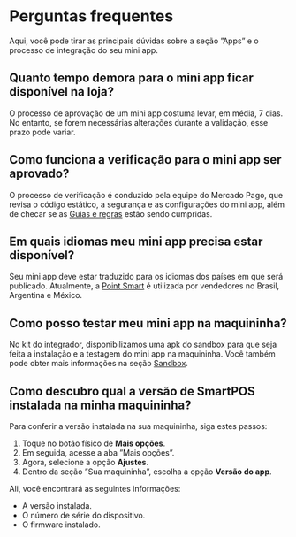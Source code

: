 # Perguntas frequentes

Aqui, você pode tirar as principais dúvidas sobre a seção ”Apps” e o processo de integração do seu mini app.

## Quanto tempo demora para o mini app ficar disponível na loja?

O processo de aprovação de um mini app costuma levar, em média, 7 dias. No entanto, se forem necessárias alterações durante a validação, esse prazo pode variar.

## Como funciona a verificação para o mini app ser aprovado?

O processo de verificação é conduzido pela equipe do Mercado Pago, que revisa o código estático, a segurança e as configurações do mini app, além de checar se as [Guias e regras](/developers/pt/docs/mini-apps/additional-content/requirements/general) estão sendo cumpridas.

## Em quais idiomas meu mini app precisa estar disponível?

Seu mini app deve estar traduzido para os idiomas dos países em que será publicado. Atualmente, a [Point Smart](/developers/pt/docs/mp-point/integration-configuration/integrate-with-pdv/introduction) é utilizada por vendedores no Brasil, Argentina e México.

## Como posso testar meu mini app na maquininha?

No kit do integrador, disponibilizamos uma apk do sandbox para que seja feita a instalação e a testagem do mini app na maquininha. Você também pode obter mais informações na seção [Sandbox](/developers/pt/docs/mini-apps/sandbox).

## Como descubro qual a versão de SmartPOS instalada na minha maquininha?

Para conferir a versão instalada na sua maquininha, siga estes passos:

1. Toque no botão físico de **Mais opções**.
2. Em seguida, acesse a aba ”Mais opções”.
3. Agora, selecione a opção **Ajustes**.
4. Dentro da seção ”Sua maquininha”, escolha a opção **Versão do app**.

Ali, você encontrará as seguintes informações:

* A versão instalada.
* O número de série do dispositivo.
* O firmware instalado.